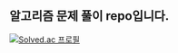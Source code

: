 ## 알고리즘 문제 풀이 repo입니다.

[![Solved.ac
프로필](http://mazassumnida.wtf/api/generate_badge?boj=lovemimo)](https://solved.ac/lovemimo)